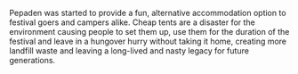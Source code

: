 
Pepaden was started to provide a fun, alternative accommodation option to festival goers and campers alike. Cheap tents are a disaster for the environment causing people to set them up, use them for the duration of the festival and leave in a hungover hurry without taking it home, creating more landfill waste and leaving a long-lived and nasty legacy for future generations.
